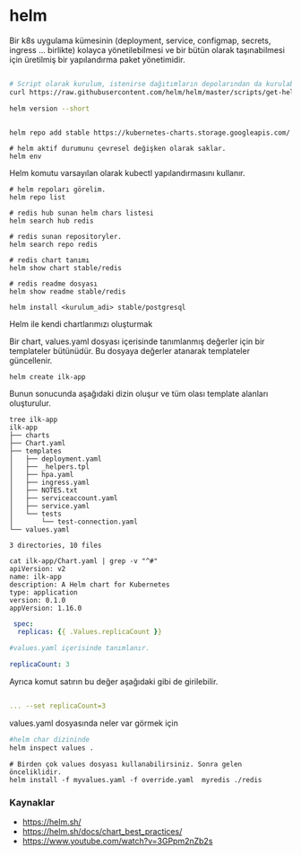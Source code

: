 # helm

Bir k8s uygulama kümesinin (deployment, service, configmap, secrets, ingress ... birlikte) kolayca yönetilebilmesi ve bir bütün olarak taşınabilmesi için üretilmiş bir yapılandırma paket yönetimidir. 


```sh

# Script olarak kurulum, istenirse dağıtımların depolarından da kurulabilir. 
curl https://raw.githubusercontent.com/helm/helm/master/scripts/get-helm-3 | bash

helm version --short

```


```console

helm repo add stable https://kubernetes-charts.storage.googleapis.com/

# helm aktif durumunu çevresel değişken olarak saklar. 
helm env

```

Helm komutu varsayılan olarak kubectl yapılandırmasını kullanır.

```
# helm repoları görelim.
helm repo list

# redis hub sunan helm chars listesi
helm search hub redis

# redis sunan repositoryler. 
helm search repo redis

# redis chart tanımı
helm show chart stable/redis

# redis readme dosyası
helm show readme stable/redis

helm install <kurulum_adi> stable/postgresql

```



Helm ile kendi chartlarımızı oluşturmak

Bir chart, values.yaml dosyası içerisinde tanımlanmış değerler için bir templateler bütünüdür. Bu dosyaya değerler atanarak templateler güncellenir. 

```
helm create ilk-app

```

Bunun sonucunda aşağıdaki dizin oluşur ve tüm olası template alanları oluşturulur.

```
tree ilk-app
ilk-app
├── charts
├── Chart.yaml
├── templates
│   ├── deployment.yaml
│   ├── _helpers.tpl
│   ├── hpa.yaml
│   ├── ingress.yaml
│   ├── NOTES.txt
│   ├── serviceaccount.yaml
│   ├── service.yaml
│   └── tests
│       └── test-connection.yaml
└── values.yaml

3 directories, 10 files
```

```
cat ilk-app/Chart.yaml | grep -v "^#"
apiVersion: v2
name: ilk-app
description: A Helm chart for Kubernetes
type: application
version: 0.1.0
appVersion: 1.16.0

```

```yaml
 spec: 
  replicas: {{ .Values.replicaCount }}

#values.yaml içerisinde tanımlanır.

replicaCount: 3
```

Ayrıca komut satırın bu değer aşağıdaki gibi de girilebilir. 

```yaml

... --set replicaCount=3

```

values.yaml dosyasında neler var görmek için

```sh
#helm char dizininde
helm inspect values .
```


```
# Birden çok values dosyası kullanabilirsiniz. Sonra gelen önceliklidir. 
helm install -f myvalues.yaml -f override.yaml  myredis ./redis

```

### Kaynaklar
* https://helm.sh/
* https://helm.sh/docs/chart_best_practices/
* https://www.youtube.com/watch?v=3GPpm2nZb2s
